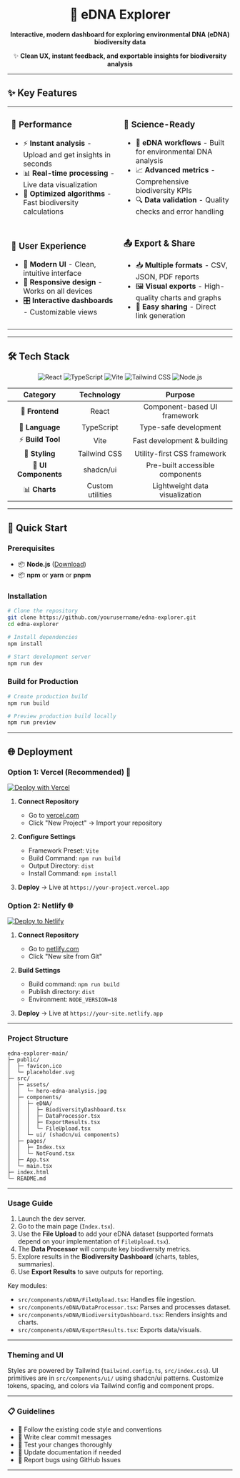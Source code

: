 

<div align="center">


# 🧬 eDNA Explorer

**Interactive, modern dashboard for exploring environmental DNA (eDNA) biodiversity data**


✨ **Clean UX, instant feedback, and exportable insights for biodiversity analysis**

</div>

---

## ✨ Key Features

<table>
<tr>
<td width="50%">

### 🚀 **Performance**
- ⚡ **Instant analysis** - Upload and get insights in seconds
- 📊 **Real-time processing** - Live data visualization
- 🎯 **Optimized algorithms** - Fast biodiversity calculations

</td>
<td width="50%">

### 🔬 **Science-Ready**
- 🧪 **eDNA workflows** - Built for environmental DNA analysis
- 📈 **Advanced metrics** - Comprehensive biodiversity KPIs
- 🔍 **Data validation** - Quality checks and error handling

</td>
</tr>
<tr>
<td width="50%">

### 🎨 **User Experience**
- 💫 **Modern UI** - Clean, intuitive interface
- 📱 **Responsive design** - Works on all devices
- 🎛️ **Interactive dashboards** - Customizable views

</td>
<td width="50%">

### 📤 **Export & Share**
- 📥 **Multiple formats** - CSV, JSON, PDF reports
- 🖼️ **Visual exports** - High-quality charts and graphs
- 🔗 **Easy sharing** - Direct link generation

</td>
</tr>
</table>

---

 

## 🛠️ Tech Stack

<div align="center">

![React](https://img.shields.io/badge/React-20232A?style=for-the-badge&logo=react&logoColor=61DAFB)
![TypeScript](https://img.shields.io/badge/TypeScript-007ACC?style=for-the-badge&logo=typescript&logoColor=white)
![Vite](https://img.shields.io/badge/Vite-646CFF?style=for-the-badge&logo=vite&logoColor=white)
![Tailwind CSS](https://img.shields.io/badge/Tailwind_CSS-38B2AC?style=for-the-badge&logo=tailwind-css&logoColor=white)
![Node.js](https://img.shields.io/badge/Node.js-43853D?style=for-the-badge&logo=node.js&logoColor=white)

</div>

<div align="center">

<table>
  <thead>
    <tr>
      <th style="text-align:center">Category</th>
      <th style="text-align:center">Technology</th>
      <th style="text-align:center">Purpose</th>
    </tr>
  </thead>
  <tbody>
    <tr>
      <td style="text-align:center">🎨 <strong>Frontend</strong></td>
      <td style="text-align:center">React </td>
      <td style="text-align:center">Component-based UI framework</td>
    </tr>
    <tr>
      <td style="text-align:center">📝 <strong>Language</strong></td>
      <td style="text-align:center">TypeScript </td>
      <td style="text-align:center">Type-safe development</td>
    </tr>
    <tr>
      <td style="text-align:center">⚡ <strong>Build Tool</strong></td>
      <td style="text-align:center">Vite</td>
      <td style="text-align:center">Fast development & building</td>
    </tr>
    <tr>
      <td style="text-align:center">🎨 <strong>Styling</strong></td>
      <td style="text-align:center">Tailwind CSS</td>
      <td style="text-align:center">Utility-first CSS framework</td>
    </tr>
    <tr>
      <td style="text-align:center">🧩 <strong>UI Components</strong></td>
      <td style="text-align:center">shadcn/ui</td>
      <td style="text-align:center">Pre-built accessible components</td>
    </tr>
    <tr>
      <td style="text-align:center">📊 <strong>Charts</strong></td>
      <td style="text-align:center">Custom utilities</td>
      <td style="text-align:center">Lightweight data visualization</td>
    </tr>
  </tbody>
  </table>

</div>

---

## 🚀 Quick Start

### Prerequisites

- 📦 **Node.js**  ([Download](https://nodejs.org/))
- 📦 **npm** or **yarn** or **pnpm**

### Installation

```bash
# Clone the repository
git clone https://github.com/yourusername/edna-explorer.git
cd edna-explorer

# Install dependencies
npm install

# Start development server
npm run dev
```


### Build for Production

```bash
# Create production build
npm run build

# Preview production build locally
npm run preview
```

---

## 🌐 Deployment

### Option 1: Vercel (Recommended) 🚀

[![Deploy with Vercel](https://vercel.com/button)](https://vercel.com/new/clone?repository-url=https://github.com/yourusername/edna-explorer)

1. **Connect Repository**
   - Go to [vercel.com](https://vercel.com)
   - Click "New Project" → Import your repository

2. **Configure Settings**
   - Framework Preset: `Vite`
   - Build Command: `npm run build`
   - Output Directory: `dist`
   - Install Command: `npm install`

3. **Deploy** → Live at `https://your-project.vercel.app`

### Option 2: Netlify 🌐

[![Deploy to Netlify](https://www.netlify.com/img/deploy/button.svg)](https://app.netlify.com/start/deploy?repository=https://github.com/yourusername/edna-explorer)

1. **Connect Repository**
   - Go to [netlify.com](https://netlify.com)
   - Click "New site from Git"

2. **Build Settings**
   - Build command: `npm run build`
   - Publish directory: `dist`
   - Environment: `NODE_VERSION=18`

3. **Deploy** → Live at `https://your-site.netlify.app`

---

### Project Structure

```text
edna-explorer-main/
├─ public/
│  ├─ favicon.ico
│  └─ placeholder.svg
├─ src/
│  ├─ assets/
│  │  └─ hero-edna-analysis.jpg
│  ├─ components/
│  │  ├─ eDNA/
│  │  │  ├─ BiodiversityDashboard.tsx
│  │  │  ├─ DataProcessor.tsx
│  │  │  ├─ ExportResults.tsx
│  │  │  └─ FileUpload.tsx
│  │  └─ ui/ (shadcn/ui components)
│  ├─ pages/
│  │  ├─ Index.tsx
│  │  └─ NotFound.tsx
│  ├─ App.tsx
│  └─ main.tsx
├─ index.html
└─ README.md
```

---

### Usage Guide

1) Launch the dev server.
2) Go to the main page (`Index.tsx`).
3) Use the **File Upload** to add your eDNA dataset (supported formats depend on your implementation of `FileUpload.tsx`).
4) The **Data Processor** will compute key biodiversity metrics.
5) Explore results in the **Biodiversity Dashboard** (charts, tables, summaries).
6) Use **Export Results** to save outputs for reporting.

Key modules:

- `src/components/eDNA/FileUpload.tsx`: Handles file ingestion.
- `src/components/eDNA/DataProcessor.tsx`: Parses and processes dataset.
- `src/components/eDNA/BiodiversityDashboard.tsx`: Renders insights and charts.
- `src/components/eDNA/ExportResults.tsx`: Exports data/visuals.

---

### Theming and UI

Styles are powered by Tailwind (`tailwind.config.ts`, `src/index.css`). UI primitives are in `src/components/ui/` using shadcn/ui patterns. Customize tokens, spacing, and colors via Tailwind config and component props.

---



### 📋 Guidelines

- 🎨 Follow the existing code style and conventions
- 📝 Write clear commit messages
- 🧪 Test your changes thoroughly
- 📖 Update documentation if needed
- 🐛 Report bugs using GitHub Issues

---



